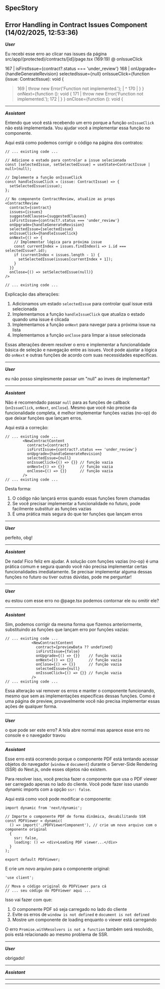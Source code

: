 ## SpecStory

## Error Handling in Contract Issues Component (14/02/2025, 12:53:36)

_**User**_

Eu recebi esse erro ao clicar nas issues da página src/app/(protected)/contracts/[id]/page.tsx (169:19) @ onIssueClick

  167 |           isFirstIssue={contract?.status === 'under_review'}
  168 |           onUpgrade={handleGenerateRevision} selectedIssue={null} onIssueClick={function (issue: ContractIssue): void {
> 169 |             throw new Error('Function not implemented.');
      |                   ^
  170 |           } } onNext={function (): void {
  171 |             throw new Error('Function not implemented.');
  172 |           } } onClose={function (): void {

---

_**Assistant**_

Entendo que você está recebendo um erro porque a função `onIssueClick` não está implementada. Vou ajudar você a implementar essa função no componente.

Aqui está como podemos corrigir o código na página dos contratos:

```typescript:src/app/(protected)/contracts/[id]/page.tsx
// ... existing code ...

// Adicione o estado para controlar a issue selecionada
const [selectedIssue, setSelectedIssue] = useState<ContractIssue | null>(null);

// Implemente a função onIssueClick
const handleIssueClick = (issue: ContractIssue) => {
  setSelectedIssue(issue);
};

// No componente ContractReview, atualize as props
<ContractReview
  contract={contract}
  issues={issues}
  suggestedClauses={suggestedClauses}
  isFirstIssue={contract?.status === 'under_review'}
  onUpgrade={handleGenerateRevision}
  selectedIssue={selectedIssue}
  onIssueClick={handleIssueClick}
  onNext={() => {
    // Implementar lógica para próxima issue
    const currentIndex = issues.findIndex(i => i.id === selectedIssue?.id);
    if (currentIndex < issues.length - 1) {
      setSelectedIssue(issues[currentIndex + 1]);
    }
  }}
  onClose={() => setSelectedIssue(null)}
/>

// ... existing code ...
```

Explicação das alterações:
1. Adicionamos um estado `selectedIssue` para controlar qual issue está selecionada
2. Implementamos a função `handleIssueClick` que atualiza o estado quando uma issue é clicada
3. Implementamos a função `onNext` para navegar para a próxima issue na lista
4. Implementamos a função `onClose` para limpar a issue selecionada

Essas alterações devem resolver o erro e implementar a funcionalidade básica de seleção e navegação entre as issues. Você pode ajustar a lógica do `onNext` e outras funções de acordo com suas necessidades específicas.

---

_**User**_

eu não posso simplesmente passar um "null" ao inves de implementar?

---

_**Assistant**_

Não é recomendado passar `null` para as funções de callback (`onIssueClick`, `onNext`, `onClose`). Mesmo que você não precise da funcionalidade completa, é melhor implementar funções vazias (no-op) do que deixar funções que lançam erros.

Aqui está a correção:

```typescript:src/app/(protected)/contracts/[id]/page.tsx
// ... existing code ...
        <NewContractContent
          contract={contract}
          isFirstIssue={contract?.status === 'under_review'}
          onUpgrade={handleGenerateRevision}
          selectedIssue={null}
          onIssueClick={() => {}} // função vazia
          onNext={() => {}}       // função vazia
          onClose={() => {}}      // função vazia
        />
// ... existing code ...
```

Desta forma:
1. O código não lançará erros quando essas funções forem chamadas
2. Se você precisar implementar a funcionalidade no futuro, pode facilmente substituir as funções vazias
3. É uma prática mais segura do que ter funções que lançam erros

---

_**User**_

perfeito, obg!

---

_**Assistant**_

De nada! Fico feliz em ajudar. A solução com funções vazias (no-op) é uma prática comum e segura quando você não precisa implementar certas funcionalidades imediatamente. Se precisar implementar alguma dessas funções no futuro ou tiver outras dúvidas, pode me perguntar!

---

_**User**_

eu estou com esse erro no @page.tsx podemos contornar ele ou omitir ele?

---

_**Assistant**_

Sim, podemos corrigir da mesma forma que fizemos anteriormente, substituindo as funções que lançam erro por funções vazias:

```typescript:src/app/preview/[tempId]/page.tsx
// ... existing code ...
            <NewContractContent
              contract={previewData ?? undefined}
              isFirstIssue={false}
              onUpgrade={() => {}}    // função vazia
              onNext={() => {}}       // função vazia
              onClose={() => {}}      // função vazia
              selectedIssue={null}
              onIssueClick={() => {}} // função vazia
            />
// ... existing code ...
```

Essa alteração vai remover os erros e manter o componente funcionando, mesmo que sem as implementações específicas dessas funções. Como é uma página de preview, provavelmente você não precisa implementar essas ações de qualquer forma.

---

_**User**_

o que pode ser este erro? A tela abre normal mas aparece esse erro no console e o navegador travou

---

_**Assistant**_

Esse erro está ocorrendo porque o componente PDF está tentando acessar objetos do navegador (`window` e `document`) durante o Server-Side Rendering (SSR) do Next.js, onde esses objetos não existem.

Para resolver isso, você precisa fazer o componente que usa o PDF viewer ser carregado apenas no lado do cliente. Você pode fazer isso usando dynamic imports com a opção `ssr: false`.

Aqui está como você pode modificar o componente:

```typescript:src/components/contracts/PDFViewer.tsx
import dynamic from 'next/dynamic';

// Importe o componente PDF de forma dinâmica, desabilitando SSR
const PDFViewer = dynamic(
  () => import('./PDFViewerComponent'), // crie um novo arquivo com o componente original
  { 
    ssr: false,
    loading: () => <div>Loading PDF viewer...</div>
  }
);

export default PDFViewer;
```

E crie um novo arquivo para o componente original:

```typescript:src/components/contracts/PDFViewerComponent.tsx
'use client';

// Mova o código original do PDFViewer para cá
// ... seu código do PDFViewer aqui ...
```

Isso vai fazer com que:
1. O componente PDF só seja carregado no lado do cliente
2. Evite os erros de `window is not defined` e `document is not defined`
3. Mostre um componente de loading enquanto o viewer está carregando

O erro `Promise.withResolvers is not a function` também será resolvido, pois está relacionado ao mesmo problema de SSR.

---

_**User**_

obrigado!

---

_**Assistant**_



---



---

